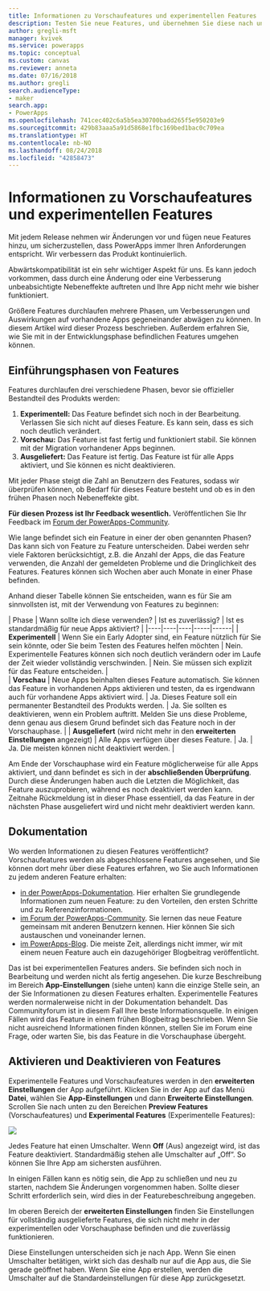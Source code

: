 ```yaml
---
title: Informationen zu Vorschaufeatures und experimentellen Features | Microsoft-Dokumentation
description: Testen Sie neue Features, und übernehmen Sie diese nach und nach.
author: gregli-msft
manager: kvivek
ms.service: powerapps
ms.topic: conceptual
ms.custom: canvas
ms.reviewer: anneta
ms.date: 07/16/2018
ms.author: gregli
search.audienceType:
- maker
search.app:
- PowerApps
ms.openlocfilehash: 741cec402c6a5b5ea30700badd265f5e950203e9
ms.sourcegitcommit: 429b83aaa5a91d5868e1fbc169bed1bac0c709ea
ms.translationtype: HT
ms.contentlocale: nb-NO
ms.lasthandoff: 08/24/2018
ms.locfileid: "42858473"
---
```

# <a name="understand-experimental-and-preview-features-in-powerapps"></a>Informationen zu Vorschaufeatures und experimentellen Features

Mit jedem Release nehmen wir Änderungen vor und fügen neue Features hinzu, um sicherzustellen, dass PowerApps immer Ihren Anforderungen entspricht. Wir verbessern das Produkt kontinuierlich.  

Abwärtskompatibilität ist ein sehr wichtiger Aspekt für uns. Es kann jedoch vorkommen, dass durch eine Änderung oder eine Verbesserung unbeabsichtigte Nebeneffekte auftreten und Ihre App nicht mehr wie bisher funktioniert.

Größere Features durchlaufen mehrere Phasen, um Verbesserungen und Auswirkungen auf vorhandene Apps gegeneinander abwägen zu können. In diesem Artikel wird dieser Prozess beschrieben. Außerdem erfahren Sie, wie Sie mit in der Entwicklungsphase befindlichen Features umgehen können.

## <a name="feature-roll-out-stages"></a>Einführungsphasen von Features

Features durchlaufen drei verschiedene Phasen, bevor sie offizieller Bestandteil des Produkts werden:

1. **Experimentell:** Das Feature befindet sich noch in der Bearbeitung. Verlassen Sie sich nicht auf dieses Feature. Es kann sein, dass es sich noch deutlich verändert.
1. **Vorschau:** Das Feature ist fast fertig und funktioniert stabil. Sie können mit der Migration vorhandener Apps beginnen.
1. **Ausgeliefert:** Das Feature ist fertig. Das Feature ist für alle Apps aktiviert, und Sie können es nicht deaktivieren.

Mit jeder Phase steigt die Zahl an Benutzern des Features, sodass wir überprüfen können, ob Bedarf für dieses Feature besteht und ob es in den frühen Phasen noch Nebeneffekte gibt.

**Für diesen Prozess ist Ihr Feedback wesentlich.**  Veröffentlichen Sie Ihr Feedback im [Forum der PowerApps-Community](https://powerusers.microsoft.com/t5/PowerApps-Community/ct-p/PowerApps1).

Wie lange befindet sich ein Feature in einer der oben genannten Phasen? Das kann sich von Feature zu Feature unterscheiden. Dabei werden sehr viele Faktoren berücksichtigt, z.B. die Anzahl der Apps, die das Feature verwenden, die Anzahl der gemeldeten Probleme und die Dringlichkeit des Features. Features können sich Wochen aber auch Monate in einer Phase befinden.

Anhand dieser Tabelle können Sie entscheiden, wann es für Sie am sinnvollsten ist, mit der Verwendung von Features zu beginnen: 

| Phase | Wann sollte ich diese verwenden? | Ist es zuverlässig? | Ist es standardmäßig für neue Apps aktiviert? | 
|----|----|----|-----|------|
| **Experimentell** | Wenn Sie ein Early Adopter sind, ein Feature nützlich für Sie sein könnte, oder Sie beim Testen des Features helfen möchten | Nein.  Experimentelle Features können sich noch deutlich verändern oder im Laufe der Zeit wieder vollständig verschwinden. | Nein. Sie müssen sich explizit für das Feature entscheiden.  |  
| **Vorschau** | Neue Apps beinhalten dieses Feature automatisch.  Sie können das Feature in vorhandenen Apps aktivieren und testen, da es irgendwann auch für vorhandene Apps aktiviert wird. | Ja. Dieses Feature soll ein permanenter Bestandteil des Produkts werden.  | Ja. Sie sollten es deaktivieren, wenn ein Problem auftritt.  Melden Sie uns diese Probleme, denn genau aus diesem Grund befindet sich das Feature noch in der Vorschauphase. | 
| **Ausgeliefert** (wird nicht mehr in den **erweiterten Einstellungen** angezeigt) | Alle Apps verfügen über dieses Feature. | Ja. | Ja.  Die meisten können nicht deaktiviert werden.  |  

Am Ende der Vorschauphase wird ein Feature möglicherweise für alle Apps aktiviert, und dann befindet es sich in der **abschließenden Überprüfung**.  Durch diese Änderungen haben auch die Letzten die Möglichkeit, das Feature auszuprobieren, während es noch deaktiviert werden kann. Zeitnahe Rückmeldung ist in dieser Phase essentiell, da das Feature in der nächsten Phase ausgeliefert wird und nicht mehr deaktiviert werden kann.  

## <a name="documentation"></a>Dokumentation

Wo werden Informationen zu diesen Features veröffentlicht?  Vorschaufeatures werden als abgeschlossene Features angesehen, und Sie können dort mehr über diese Features erfahren, wo Sie auch Informationen zu jedem anderen Feature erhalten: 
- [in der PowerApps-Dokumentation](https://docs.microsoft.com/powerapps/maker/canvas-apps/getting-started). Hier erhalten Sie grundlegende Informationen zum neuen Feature: zu den Vorteilen, den ersten Schritte und zu Referenzinformationen.
- [im Forum der PowerApps-Community](https://powerusers.microsoft.com/t5/PowerApps-Community/ct-p/PowerApps1).  Sie lernen das neue Feature gemeinsam mit anderen Benutzern kennen. Hier können Sie sich austauschen und voneinander lernen.
- [im PowerApps-Blog](https://powerapps.microsoft.com/blog/).  Die meiste Zeit, allerdings nicht immer, wir mit einem neuen Feature auch ein dazugehöriger Blogbeitrag veröffentlicht.

Das ist bei experimentellen Features anders.  Sie befinden sich noch in Bearbeitung und werden nicht als fertig angesehen. Die kurze Beschreibung im Bereich **App-Einstellungen** (siehe unten) kann die einzige Stelle sein, an der Sie Informationen zu diesen Features erhalten. Experimentelle Features werden normalerweise nicht in der Dokumentation behandelt. Das Communityforum ist in diesem Fall Ihre beste Informationsquelle.  In einigen Fällen wird das Feature in einem frühen Blogbeitrag beschrieben.  Wenn Sie nicht ausreichend Informationen finden können, stellen Sie im Forum eine Frage, oder warten Sie, bis das Feature in die Vorschauphase übergeht.

## <a name="controlling-which-features-are-enabled"></a>Aktivieren und Deaktivieren von Features

Experimentelle Features und Vorschaufeatures werden in den **erweiterten Einstellungen** der App aufgeführt.  Klicken Sie in der App auf das Menü **Datei**, wählen Sie **App-Einstellungen** und dann **Erweiterte Einstellungen**. Scrollen Sie nach unten zu den Bereichen **Preview Features** (Vorschaufeatures) und **Experimental Features** (Experimentelle Features):

![](media/working-with-experimental/advanced-settings.png)

Jedes Feature hat einen Umschalter.  Wenn **Off** (Aus) angezeigt wird, ist das Feature deaktiviert.  Standardmäßig stehen alle Umschalter auf „Off“. So können Sie Ihre App am sichersten ausführen.

In einigen Fällen kann es nötig sein, die App zu schließen und neu zu starten, nachdem Sie Änderungen vorgenommen haben.  Sollte dieser Schritt erforderlich sein, wird dies in der Featurebeschreibung angegeben.

Im oberen Bereich der **erweiterten Einstellungen** finden Sie Einstellungen für vollständig ausgelieferte Features, die sich nicht mehr in der experimentellen oder Vorschauphase befinden und die zuverlässig funktionieren. 

Diese Einstellungen unterscheiden sich je nach App. Wenn Sie einen Umschalter betätigen, wirkt sich das deshalb nur auf die App aus, die Sie gerade geöffnet haben. Wenn Sie eine App erstellen, werden die Umschalter auf die Standardeinstellungen für diese App zurückgesetzt.
